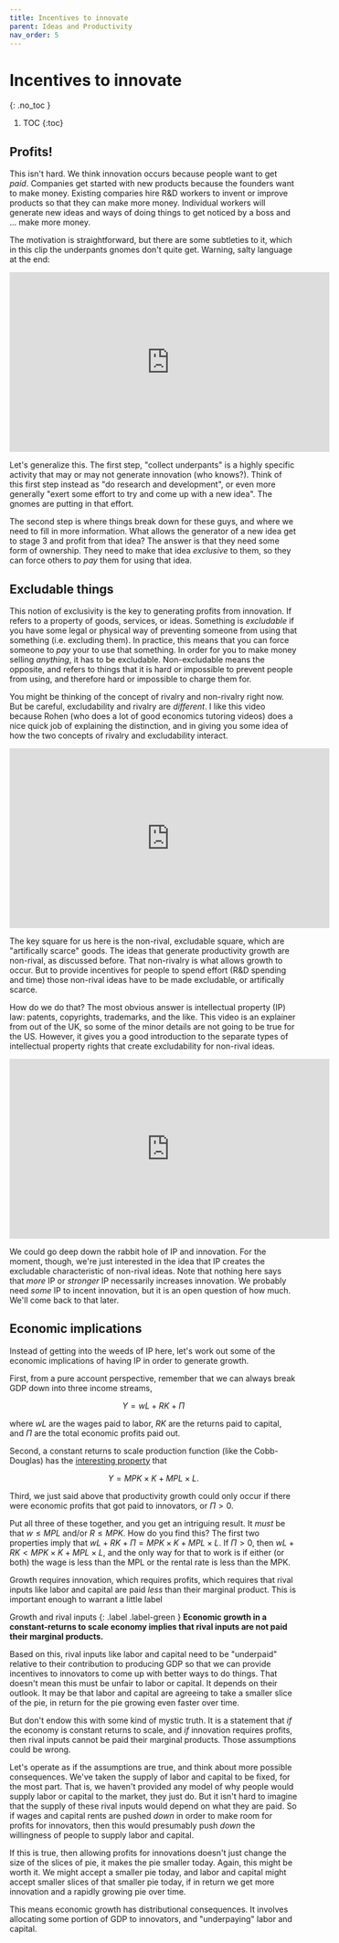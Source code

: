 ```yaml
---
title: Incentives to innovate
parent: Ideas and Productivity
nav_order: 5
---
```


# Incentives to innovate
{: .no_toc }

1. TOC 
{:toc}

## Profits!
This isn't hard. We think innovation occurs because people want to get *paid*. Companies get started with new products because the founders want to make money. Existing comparies hire R&D workers to invent or improve products so that they can make more money. Individual workers will generate new ideas and ways of doing things to get noticed by a boss and ... make more money. 

The motivation is straightforward, but there are some subtleties to it, which in this clip the underpants gnomes don't quite get. Warning, salty language at the end:

<iframe width="560" height="315" src="https://www.youtube.com/embed/bxiCCZXhuRQ" frameborder="0" allow="accelerometer; autoplay; encrypted-media; gyroscope; picture-in-picture" allowfullscreen></iframe>

Let's generalize this. The first step, "collect underpants" is a highly specific activity that may or may not generate innovation (who knows?). Think of this first step instead as "do research and development", or even more generally "exert some effort to try and come up with a new idea". The gnomes are putting in that effort.

The second step is where things break down for these guys, and where we need to fill in more information. What allows the generator of a new idea get to stage 3 and profit from that idea? The answer is that they need some form of ownership. They need to make that idea *exclusive* to them, so they can force others to *pay* them for using that idea.

## Excludable things
This notion of exclusivity is the key to generating profits from innovation. If refers to a property of goods, services, or ideas. Something is *excludable* if you have some legal or physical way of preventing someone from using that something (i.e. excluding them). In practice, this means that you can force someone to *pay* your to use that something. In order for you to make money selling *anything*, it has to be excludable. Non-excludable means the opposite, and refers to things that it is hard or impossible to prevent people from using, and therefore hard or impossible to charge them for.

You might be thinking of the concept of rivalry and non-rivalry right now. But be careful, excludability and rivalry are *different*. I like this video because Rohen (who does a lot of good economics tutoring videos) does a nice quick job of explaining the distinction, and in giving you some idea of how the two concepts of rivalry and excludability interact.

<iframe width="560" height="315" src="https://www.youtube.com/embed/Dzcpt6HG5Y4" frameborder="0" allow="accelerometer; autoplay; encrypted-media; gyroscope; picture-in-picture" allowfullscreen></iframe>

The key square for us here is the non-rival, excludable square, which are "artifically scarce" goods. The ideas that generate productivity growth are non-rival, as discussed before. That non-rivalry is what allows growth to occur. But to provide incentives for people to spend effort (R&D spending and time) those non-rival ideas have to be made excludable, or artifically scarce. 

How do we do that? The most obvious answer is intellectual property (IP) law: patents, copyrights, trademarks, and the like. This video is an explainer from out of the UK, so some of the minor details are not going to be true for the US. However, it gives you a good introduction to the separate types of intellectual property rights that create excludability for non-rival ideas.

<iframe width="560" height="315" src="https://www.youtube.com/embed/EQsZf2G4Sdc" frameborder="0" allow="accelerometer; autoplay; encrypted-media; gyroscope; picture-in-picture" allowfullscreen></iframe>

We could go deep down the rabbit hole of IP and innovation. For the moment, though, we're just interested in the idea that IP creates the excludable characteristic of non-rival ideas. Note that nothing here says that *more* IP or *stronger* IP necessarily increases innovation. We probably need *some* IP to incent innovation, but it is an open question of how much. We'll come back to that later.

## Economic implications
Instead of getting into the weeds of IP here, let's work out some of the economic implications of having IP in order to generate growth. 

First, from a pure account perspective, remember that we can always break GDP down into three income streams,

$$
Y = wL + RK + \Pi
$$

where $wL$ are the wages paid to labor, $RK$ are the returns paid to capital, and $\Pi$ are the total economic profits paid out. 

Second, a constant returns to scale production function (like the Cobb-Douglas) has the [interesting property](marginal.html) that

$$
Y = MPK \times K + MPL \times L.
$$

Third, we just said above that productivity growth could only occur if there were economic profits that got paid to innovators, or $\Pi >0$. 

Put all three of these together, and you get an intriguing result. It *must* be that $w \leq MPL$ and/or $R \leq MPK$. How do you find this? The first two properties imply that $wL + RK + \Pi = MPK \times K + MPL \times L$. If $\Pi>0$, then $wL + RK < MPK \times K + MPL \times L$, and the only way for that to work is if either (or both) the wage is less than the MPL or the rental rate is less than the MPK.

Growth requires innovation, which requires profits, which requires that rival inputs like labor and capital are paid *less* than their marginal product. This is important enough to warrant a little label

Growth and rival inputs
{: .label .label-green }
**Economic growth in a constant-returns to scale economy implies that rival inputs are not paid their marginal products.**

Based on this, rival inputs like labor and capital need to be "underpaid" relative to their contribution to producing GDP so that we can provide incentives to innovators to come up with better ways to do things. That doesn't mean this must be unfair to labor or capital. It depends on their outlook. It may be that labor and capital are agreeing to take a smaller slice of the pie, in return for the pie growing even faster over time.

But don't endow this with some kind of mystic truth. It is a statement that *if* the economy is constant returns to scale, and *if* innovation requires profits, then rival inputs cannot be paid their marginal products. Those assumptions could be wrong.

Let's operate as if the assumptions are true, and think about more possible consequences. We've taken the supply of labor and capital to be fixed, for the most part. That is, we haven't provided any model of why people would supply labor or capital to the market, they just do. But it isn't hard to imagine that the supply of these rival inputs would depend on what they are paid. So if wages and capital rents are pushed *down* in order to make room for profits for innovators, then this would presumably push *down* the willingness of people to supply labor and capital. 

If this is true, then allowing profits for innovations doesn't just change the size of the slices of pie, it makes the pie smaller today. Again, this might be worth it. We might accept a smaller pie today, and labor and capital might accept smaller slices of that smaller pie today, if in return we get more innovation and a rapidly growing pie over time. 

This means economic growth has distributional consequences. It involves allocating some portion of GDP to innovators, and "underpaying" labor and capital.